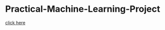 # Practical-Machine-Learning-Project
[click here](http://munsy65.github.io/Practical_Machine_Learning_Project/Practical_Machine_Learning_Project.html)
